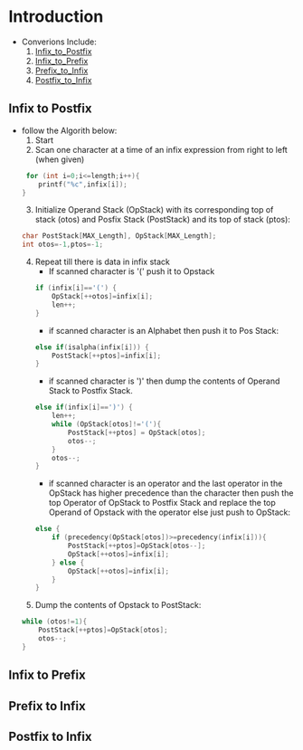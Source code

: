 # Introduction
- Converions Include:
    1. [Infix_to_Postfix](#infix-to-postfix)
    2. [Infix_to_Prefix](#infix-to-prefix)
    3. [Prefix_to_Infix](#prefix-to-infix)
    4. [Postfix_to_Infix](#postfix-to-infix)

## Infix to Postfix
- follow the Algorith below:
    1. Start
    2. Scan one character at a time of an infix expression from right to left (when given)
    ```c
     for (int i=0;i<=length;i++){
        printf("%c",infix[i]);
    }
    ```
    3. Initialize Operand Stack (OpStack) with its corresponding top of stack (otos) and Posfix Stack (PostStack) and its top of stack (ptos):
    ```c
    char PostStack[MAX_Length], OpStack[MAX_Length];
    int otos=-1,ptos=-1;
    ```
    4. Repeat till there is data in infix stack
        - If scanned character is '(' push it to Opstack
        ```c
        if (infix[i]=='(') { 
            OpStack[++otos]=infix[i];
            len++;
        }
        ```
        - if scanned character is an Alphabet then push it to Pos Stack:
        ```c
        else if(isalpha(infix[i])) {
            PostStack[++ptos]=infix[i];
        }
        ```
        - if scanned character is ')' then dump the contents of Operand Stack to Postfix Stack.
        ```c
        else if(infix[i]==')') { 
            len++;
            while (OpStack[otos]!='('){ 
                PostStack[++ptos] = OpStack[otos];
                otos--;
            }
            otos--;
        }
        ```
        - if scanned character is an operator and the last operator in the OpStack has higher precedence than the character then push the top Operator of OpStack to Postfix Stack and replace the top Operand of Opstack with the operator else just push to OpStack:
        ```c
        else {
            if (precedency(OpStack[otos])>=precedency(infix[i])){
                PostStack[++ptos]=OpStack[otos--];
                OpStack[++otos]=infix[i];
            } else {
                OpStack[++otos]=infix[i];
            }
        }
        ```
    5. Dump the contents of Opstack to PostStack:
    ```c
    while (otos!=1){
        PostStack[++ptos]=OpStack[otos];
        otos--;
    }
    ```

## Infix to Prefix 

## Prefix to Infix

## Postfix to Infix